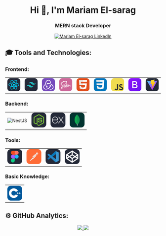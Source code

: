 <!-- Banner -->

<!-- Title and Introduction -->
<h1 align="center">Hi 👋, I'm Mariam El-sarag</h1>
<h3 align="center">MERN stack Developer</h3>

<!-- Social Links -->
<p align="center">
    <a href="https://linkedin.com/in/mariamelsarag" target="_blank">
        <img src="https://raw.githubusercontent.com/rahuldkjain/github-profile-readme-generator/master/src/images/icons/Social/linked-in-alt.svg" alt="Mariam El-sarag LinkedIn" height="30" width="40" />
    </a>
</p>

<!-- Tools and Technologies Section -->
<h2>🎓 Tools and Technologies:</h2>
<h3>Frontend:</h3>
<table>
    <tr>
        <td><img src="./icons/React-Dark.svg" width="48" /></td>
        <td><img src="./icons/TailwindCSS-Dark.svg" width="48" /></td>
        <td><img src="./icons/Redux.svg" width="48" /></td>
        <td><img src="./icons/Sass.svg" width="48" /></td>
        <td><img src="./icons/HTML.svg" width="48" /></td>
        <td><img src="./icons/CSS.svg" width="48" /></td>
        <td><img src="./icons/JavaScript.svg" width="48" /></td>
        <td><img src="./icons/Bootstrap.svg" width="48" /></td>
        <td><img src="./icons/Vite-Dark.svg" width="48" /></td>
    </tr>
</table>
<h3>Backend:</h3>
<table>
    <tr> <td> <img src="https://www.svgrepo.com/show/373872/nestjs.svg" alt="NestJS" width="48"/></td>
        <td><img src="./icons/NodeJS-Dark.svg" width="48" /></td>
        <td><img src="./icons/ExpressJS-Dark.svg" width="48" /></td>
        <td><img src="./icons/MongoDB.svg" width="48" /></td>  
    </tr>
</table>
<h3>Tools:</h3>
<table>
    <tr>
        <td><img src="./icons/Figma-Dark.svg" width="48" /></td>
        <td><img src="./icons/Postman.svg" width="48" /></td>  
        <td><img src="./icons/VSCode-Dark.svg" width="48" /></td>  
        <td><img src="./icons/CodePen-Dark.svg" width="48" /></td>  
    </tr>
</table>
<h3>Basic Knowledge:</h3>
<table>
    <tr>
        <td><img src="./icons/CPP.svg" width="48" /></td>
    </tr>
</table>

<!-- GitHub Analytics Section -->
<h2>⚙️ GitHub Analytics:</h2>
<p align="center">
    <a href="https://github.com/mariam-elsarag">
        <img height="180" src="https://github-readme-stats-eight-theta.vercel.app/api?username=mariam-elsarag&theme=dark&show_icons=true&include_all_commits=true&count_private=true&hide_border=false" />
        <img height="180" src="https://github-readme-stats-eight-theta.vercel.app/api/top-langs/?username=mariam-elsarag&theme=dark&layout=compact&langs_count=10&hide_border=false" />
    </a>
</p>
